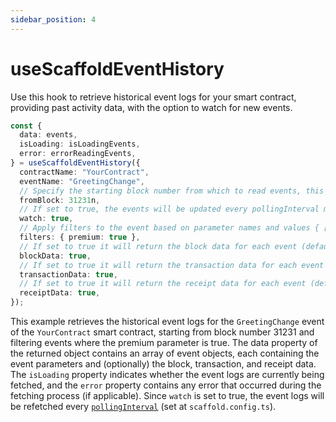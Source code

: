 ```yaml
---
sidebar_position: 4
---
```


# useScaffoldEventHistory

Use this hook to retrieve historical event logs for your smart contract, providing past activity data, with the option to watch for new events.

```ts
const {
  data: events,
  isLoading: isLoadingEvents,
  error: errorReadingEvents,
} = useScaffoldEventHistory({
  contractName: "YourContract",
  eventName: "GreetingChange",
  // Specify the starting block number from which to read events, this is a bigint.
  fromBlock: 31231n,
  // If set to true, the events will be updated every pollingInterval milliseconds set at scaffoldConfig (default: false)
  watch: true,
  // Apply filters to the event based on parameter names and values { [parameterName]: value },
  filters: { premium: true },
  // If set to true it will return the block data for each event (default: false)
  blockData: true,
  // If set to true it will return the transaction data for each event (default: false),
  transactionData: true,
  // If set to true it will return the receipt data for each event (default: false),
  receiptData: true,
});
```

This example retrieves the historical event logs for the `GreetingChange` event of the `YourContract` smart contract, starting from block number 31231 and filtering events where the premium parameter is true. The data property of the returned object contains an array of event objects, each containing the event parameters and (optionally) the block, transaction, and receipt data. The `isLoading` property indicates whether the event logs are currently being fetched, and the `error` property contains any error that occurred during the fetching process (if applicable). Since `watch` is set to true, the event logs will be refetched every [`pollingInterval`](/deploying/deploy-nextjs-app#--pollinginterval) (set at `scaffold.config.ts`).
